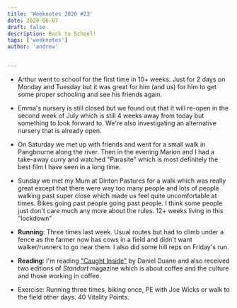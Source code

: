 ```yaml
---
title: 'Weeknotes 2020 #23'
date: 2020-06-07
draft: false
description: Back to School!
tags: ['weeknotes']
author: 'andrew'


---
```

-   Arthur went to school for the first time in 10+ weeks. Just for 2 days on
    Monday and Tuesday but it was great for him (and us) for him to get some
    proper schooling and see his friends again.

-   Emma's nursery is still closed but we found out that it will re-open in the
    second week of July which is still 4 weeks away from today but something to
    look forward to. We're also investigating an alternative nursery that is
    already open.

-   On Saturday we met up with friends and went for a small walk in Pangbourne
    along the river. Then in the evening Marion and I had a take-away curry and
    watched "Parasite" which is most definitely the best film I have seen in a
    long time.

-   Sunday we met my Mum at Dinton Pastures for a walk which was really great
    except that there were way too many people and lots of people walking past
    super close which made us feel quite uncomfortable at times. Bikes going
    past people going past people. I think some people just don't care much any
    more about the rules. 12+ weeks living in this "lockdown"

-   **Running**: Three times last week. Usual routes but had to climb under a
    fence as the farmer now has cows in a field and didn't want walker/runners
    to go near them. I also did some hill reps on Friday's run.

-   **Reading**: I'm reading ["Caught Inside"](https://www.amazon.com/Caught-Inside-Surfers-California-Coast/dp/0865475091)
    by Daniel Duane and also received two editions of _Standart_ magazine which
    is about coffee and the culture and those working in coffee.

-   Exercise: Running three times, biking once, PE with Joe Wicks or walk to the
    field other days. 40 Vitality Points.
